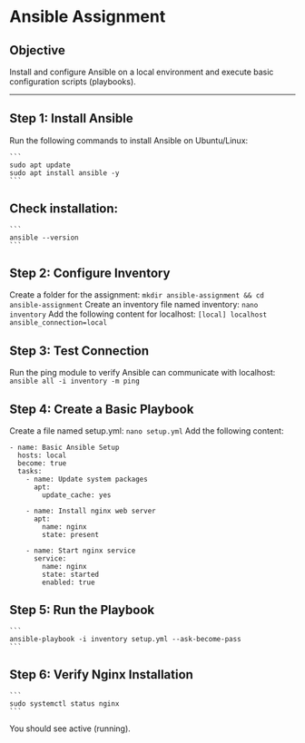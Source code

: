 # Ansible Assignment

## Objective
Install and configure Ansible on a local environment and execute basic configuration scripts (playbooks).

---

## Step 1: Install Ansible

Run the following commands to install Ansible on Ubuntu/Linux:

    ```
    sudo apt update
    sudo apt install ansible -y
    ```
## Check installation:
    ```
    ansible --version
    ```
## Step 2: Configure Inventory
Create a folder for the assignment:
    ```
    mkdir ansible-assignment && cd ansible-assignment
    ```
Create an inventory file named inventory:
    ```
    nano inventory
    ```
Add the following content for localhost:
    ```
    [local]
    localhost ansible_connection=local
    ```
## Step 3: Test Connection
Run the ping module to verify Ansible can communicate with localhost:
    ```
    ansible all -i inventory -m ping
    ```
## Step 4: Create a Basic Playbook
Create a file named setup.yml:
    ```
    nano setup.yml
    ```
Add the following content:
```
- name: Basic Ansible Setup
  hosts: local
  become: true
  tasks:
    - name: Update system packages
      apt:
        update_cache: yes

    - name: Install nginx web server
      apt:
        name: nginx
        state: present

    - name: Start nginx service
      service:
        name: nginx
        state: started
        enabled: true
```

## Step 5: Run the Playbook
    ```
    ansible-playbook -i inventory setup.yml --ask-become-pass
    ```
## Step 6: Verify Nginx Installation
    ```
    sudo systemctl status nginx
    ```

You should see active (running).




